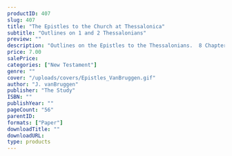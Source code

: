 ```yaml
---
productID: 407
slug: 407
title: "The Epistles to the Church at Thessalonica"
subtitle: "Outlines on 1 and 2 Thessalonians"
preview: ""
description: "Outlines on the Epistles to the Thessalonians.  8 Chapters. Includes points for discussion, but no questions. Published by Pro Ecclesia Publishers."
price: 7.00
salePrice: 
categories: ["New Testament"]
genre: ""
cover: "/uploads/covers/Epistles_VanBruggen.gif"
author: "J. vanBruggen"
publisher: "The Study"
ISBN: ""
publishYear: ""
pageCount: "56"
parentID: 
formats: ["Paper"]
downloadTitle: ""
downloadURL: 
type: products
---
```

